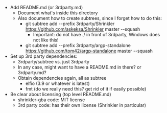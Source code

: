 * Add README.md (or 3rdparty.md)
  * Document what's inside this directory
  * Also document how to create subtrees, since I forget how to do this:
    * git subtree add --prefix 3rdparty/Shrinkler https://github.com/askeksa/Shrinkler master --squash
      * Important: do not have ./ in front of 3rdparty, Windows does not like this!
    * git subtree add --prefix 3rdparty/argp-standalone https://github.com/tom42/argp-standalone master --squash
* Set up 3rd party dependencies:
  * 3rdparty/subtree vs. just 3rdparty
  * In any case, might want to have a README.md in there? or 3rdparty.md?
  * Obtain dependencies again, all as subtree
    * elfio (3.9 or whatever is latest)
    * fmt (do we really need this? get rid of it if easily possible)
* Be clear about licensing (top level README.md)
  * shrinkler-gba code: MIT license
  * 3rd party code: has their own license (Shrinkler in particular)
